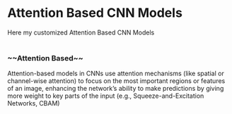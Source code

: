 # Attention Based CNN Models
Here my customized Attention Based CNN Models <br> <br/>
<h3>~~Attention Based~~</h3>
Attention-based models in CNNs use attention mechanisms (like spatial or channel-wise attention) to focus on the most important regions or features of an image, enhancing the network’s ability to make predictions by giving more weight to key parts of the input (e.g., Squeeze-and-Excitation Networks, CBAM)
